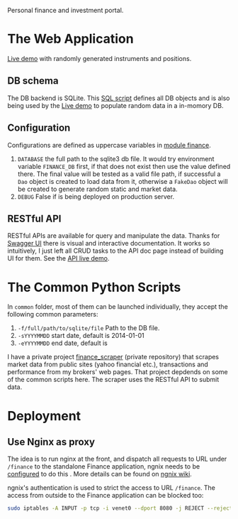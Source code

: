 Personal finance and investment portal.

# The Web Application

[Live demo](http://murphytalk.vicp.net/finance_demo/) with randomly generated instruments and positions.

## DB schema

The DB backend is SQLite. This [SQL script](src/finance/common/db.sql) defines all DB objects and is also being used by the [Live demo](http://murphytalk.vicp.net/finance_demo/) to populate random data in a in-momory DB.

## Configuration

Configurations are defined as uppercase variables in [module finance](src/finance/__init__.py).

 1. `DATABASE` the full path to the sqlite3 db file. It would try environment variable `FINANCE_DB` first, if that does not exist then use the value defined there. The final value will be tested as a valid file path, if successful a `Dao` object is created to load data from it, otherwise a `FakeDao` object will be created to generate random static and market data.
 2. `DEBUG` False if is being deployed on production server.

## RESTful API

RESTful APIs are available for query and manipulate the data. Thanks for [Swagger UI](http://swagger.io/swagger-ui/) there is visual and interactive documentation. It works so intuitively, I just left all CRUD tasks to the API doc page instead of building UI for them.  See the [API live demo](http://murphytalk.vicp.net/finance_demo/api/).


# The Common Python Scripts

In `common` folder, most of them can be launched individually, they accept the following common parameters:

 1. `-f/full/path/to/sqlite/file` Path to the DB file.
 1. `-sYYYYMMDD` start date, default is 2014-01-01
 1. `-eYYYYMMDD` end date, default is 

I have a private project [finance_scraper](https://gitlab.com/murphytalk/finance_scraper) (private repository) that scrapes market data from public sites (yahoo financial etc.), transactions and performance from my brokers' web pages. That project depdends on some of the common scripts here. The scraper uses the RESTful API to submit data. 

# Deployment

## Use Nginx as proxy

The idea is to run nginx at the front, and dispatch all requests to URL under `/finance` to the standalone Finance application,  ngnix needs to be [configured](conf/nginx.conf) to do this . More details can be found on [ngnix wiki](https://www.nginx.com/resources/wiki/start/topics/examples/javaservers/).

ngnix's authentication is used to strict the access to URL `/finance`. The access from outside to the Finance application can be blocked too: 

```bash
sudo iptables -A INPUT -p tcp -i venet0 --dport 8080 -j REJECT --reject-with tcp-reset
```

